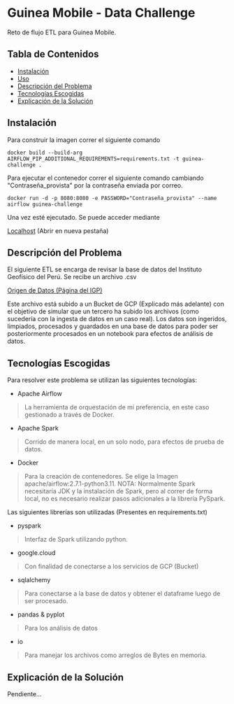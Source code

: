 # Guinea Mobile - Data Challenge
Reto de flujo ETL para Guinea Mobile.

## Tabla de Contenidos

- [Instalación](#instalación)
- [Uso](#uso)
- [Descripción del Problema](#Descripción-del-Problema)
- [Tecnologías Escogidas](#Tecnologías-Escogidas)
- [Explicación de la Solución](#Explicación-De-La-Solución)

## Instalación

Para construir la imagen correr el siguiente comando

` docker build --build-arg AIRFLOW_PIP_ADDITIONAL_REQUIREMENTS=requirements.txt -t guinea-challenge . `

Para ejecutar el contenedor correr el siguiente comando cambiando "Contraseña_provista" por la contraseña enviada por correo.

` docker run -d -p 8080:8080 -e PASSWORD="Contraseña_provista" --name airflow guinea-challenge `


Una vez esté ejecutado. Se puede acceder mediante 

[Localhost](http://localhost:8080) (Abrir en nueva pestaña)

## Descripción del Problema

El siguiente ETL se encarga de revisar la base de datos del Instituto Geofísico del Perú.
Se recibe un archivo .csv 

[Origen de Datos (Página del IGP)](https://ultimosismo.igp.gob.pe/descargar-datos-sismicos)

Este archivo está subido a un Bucket de GCP (Explicado más adelante) con el objetivo de simular que un tercero ha subido los archivos (como sucedería con la ingesta de datos en un caso real).
Los datos son ingeridos, limpiados, procesados y guardados en una base de datos para poder ser posteriormente procesados en un notebook para efectos de análisis de datos.

## Tecnologías Escogidas

Para resolver este problema se utilizan las siguientes tecnologías:

- Apache Airflow
> La herramienta de orquestación de mi preferencia, en este caso gestionado a través de Docker.

- Apache Spark
> Corrido de manera local, en un solo nodo, para efectos de prueba de datos.

- Docker 
> Para la creación de contenedores. Se elige la Imagen apache/airflow:2.7.1-python3.11.
> NOTA: Normalmente Spark necesitaría JDK y la instalación de Spark, pero al correr de forma
> local, no es necesario realizar pasos adicionales a la librería PySpark.

Las siguientes librerías son utilizadas (Presentes en requirements.txt)

- pyspark
> Interfaz de Spark utilizando python.

- google.cloud
> Con finalidad de conectarse a los servicios de GCP (Bucket)

- sqlalchemy
> Para conectarse a la base de datos y obtener el dataframe luego de ser procesado.

- pandas & pyplot
> Para los análisis de datos 

- io
> Para manejar los archivos como arreglos de Bytes en memoria.

## Explicación de la Solución

Pendiente...
